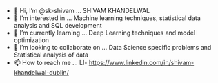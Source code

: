 - 👋 Hi, I’m @sk-shivam ... SHIVAM KHANDELWAL
- 👀 I’m interested in ... Machine learning techniques, statistical data analysis and SQL development
- 🌱 I’m currently learning ... Deep Learning techniques and model optimization
- 💞️ I’m looking to collaborate on ... Data Science specific problems and Statistical analysis of data
- 📫 How to reach me ... LI- https://www.linkedin.com/in/shivam-khandelwal-dublin/

<!---
sk-shivam/sk-shivam is a ✨ special ✨ repository because its `README.md` (this file) appears on your GitHub profile.
You can click the Preview link to take a look at your changes.
--->
